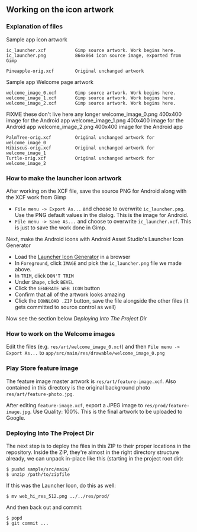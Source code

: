 ## Working on the icon artwork


### Explanation of files

Sample app icon artwork

    ic_launcher.xcf           Gimp source artwork. Work begins here.
    ic_launcher.png           864x864 icon source image, exported from Gimp

    Pineapple-orig.xcf        Original unchanged artwork

Sample app Welcome page artwork

    welcome_image_0.xcf       Gimp source artwork. Work begins here.
    welcome_image_1.xcf       Gimp source artwork. Work begins here.
    welcome_image_2.xcf       Gimp source artwork. Work begins here.
FIXME these don't live here any longer
    welcome_image_0.png       400x400 image for the Android app
    welcome_image_1.png       400x400 image for the Android app
    welcome_image_2.png       400x400 image for the Android app

    PalmTree-orig.xcf         Original unchanged artwork for welcome_image_0
    Hibiscus-orig.xcf         Original unchanged artwork for welcome_image_1
    Turtle-orig.xcf           Original unchanged artwork for welcome_image_2


### How to make the launcher icon artwork

After working on the XCF file, save the source PNG for Android along with the XCF work from Gimp

   * `File menu -> Export As...` and choose to overwrite
     `ic_launcher.png`. Use the PNG default values in the dialog. This
     is the image for Android.
   * `File menu -> Save As...` and choose to overwrite
     `ic_launcher.xcf`. This is just to save the work done in Gimp.


Next, make the Android icons with Android Asset Studio's Launcher
Icon Generator

   * Load the [Launcher Icon Generator](https://romannurik.github.io/AndroidAssetStudio/icons-launcher.html) in a browser
   * In `Foreground`, click `IMAGE` and pick the `ic_launcher.png`
     file we made above.
   * In `TRIM`, click `DON'T TRIM`
   * Under `Shape`, click `BEVEL`
   * Click the `GENERATE WEB ICON` button
   * Confirm that all of the artwork looks amazing
   * Click the `DOWNLOAD .ZIP` button, save the file alongside the
     other files (it gets committed to source control as well)


Now see the section below _Deploying Into The Project Dir_


### How to work on the Welcome images

Edit the files (e.g. `res/art/welcome_image_0.xcf`) and then 
`File menu -> Export As...` to
`app/src/main/res/drawable/welcome_image_0.png`


### Play Store feature image

The feature image master artwork is `res/art/feature-image.xcf`.
Also contained in this directory is the original background photo
`res/art/feature-photo.jpg`.

After editing `feature-image.xcf`, export a JPEG image to
`res/prod/feature-image.jpg`. Use Quality: 100%. This is the final
artwork to be uploaded to Google.


### Deploying Into The Project Dir

The next step is to deploy the files in this ZIP to their proper
locations in the repository. Inside the ZIP, they're almost in the
right directory structure already, we can unpack in-place like this
(starting in the project root dir):

    $ pushd sample/src/main/
    $ unzip /path/to/zipfile

If this was the Launcher Icon, do this as well:

    $ mv web_hi_res_512.png ../../res/prod/

And then back out and commit:

    $ popd
    $ git commit ...
